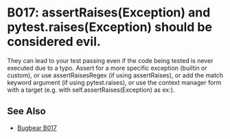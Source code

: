 # B017: assertRaises(Exception) and pytest.raises(Exception) should be considered evil.

They can lead to your test passing even if the code being tested is never executed due to a typo.
Assert for a more specific exception (builtin or custom), or use
assertRaisesRegex (if using assertRaises), or add the match keyword argument (if using
pytest.raises), or use the context manager form with a target (e.g. with
self.assertRaises(Exception) as ex:).

## See Also

* [Bugbear B017](https://github.com/PyCQA/flake8-bugbear?tab=readme-ov-file)
